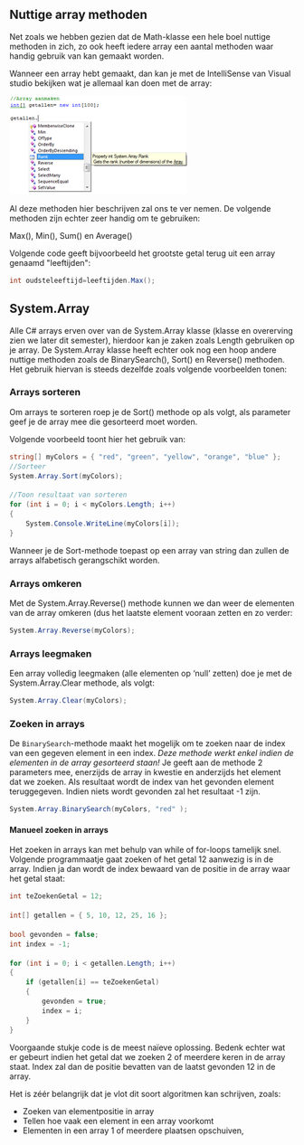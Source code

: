 ## Nuttige array methoden

Net zoals we hebben gezien dat de Math-klasse een hele boel nuttige methoden in zich, zo ook heeft iedere array een aantal methoden waar handig gebruik van kan gemaakt worden.

Wanneer een array hebt gemaakt, dan kan je met de IntelliSense van Visual studio bekijken wat je allemaal kan doen met de array:

![](/assets/5_arrays/arrays2.png)


Al deze methoden hier beschrijven zal ons te ver nemen. De volgende methoden zijn echter zeer handig om te gebruiken:

Max(), Min(), Sum() en Average()

Volgende code geeft bijvoorbeeld het grootste getal terug uit een array genaamd "leeftijden":
```csharp
int oudsteleeftijd=leeftijden.Max();
```

## System.Array
Alle C# arrays erven over van de System.Array klasse (klasse en overerving zien we later dit semester), hierdoor kan je zaken zoals Length gebruiken op je array. De System.Array klasse heeft echter ook nog een hoop andere nuttige methoden zoals de BinarySearch(), Sort() en Reverse() methoden. Het gebruik hiervan is steeds dezelfde zoals volgende voorbeelden tonen:

### Arrays sorteren
Om arrays te sorteren roep je de Sort() methode op als volgt, als parameter geef je de array mee die gesorteerd moet worden.

Volgende voorbeeld toont hier het gebruik van:

```csharp
string[] myColors = { "red", "green", "yellow", "orange", "blue" };
//Sorteer
System.Array.Sort(myColors);
 
//Toon resultaat van sorteren
for (int i = 0; i < myColors.Length; i++)
{
    System.Console.WriteLine(myColors[i]);
}
```
Wanneer je de Sort-methode toepast op een array van string dan zullen de arrays alfabetisch gerangschikt worden.

### Arrays omkeren
Met de System.Array.Reverse() methode kunnen we dan weer de elementen van de array omkeren (dus het laatste element vooraan zetten en zo verder:

```csharp
System.Array.Reverse(myColors);
```

### Arrays leegmaken
Een array volledig leegmaken (alle elementen op ‘null’ zetten) doe je met de System.Array.Clear methode, als volgt:

```csharp
System.Array.Clear(myColors);
```
### Zoeken in arrays
De ``BinarySearch``-methode maakt het mogelijk om te zoeken naar de index van een gegeven element in een index. *Deze methode werkt enkel indien de elementen in de array gesorteerd staan!* Je geeft aan de methode 2 parameters mee, enerzijds de array in kwestie en anderzijds het element dat we zoeken. Als resultaat wordt de index van het gevonden element teruggegeven. Indien niets wordt gevonden zal het resultaat -1 zijn.

```csharp
System.Array.BinarySearch(myColors, "red" );
```
#### Manueel zoeken in arrays
Het zoeken in arrays kan met behulp van while of for-loops tamelijk snel. Volgende programmaatje gaat zoeken of het getal 12 aanwezig is in de array. Indien ja dan wordt de index bewaard van de positie in de array waar het getal staat:

```csharp
int teZoekenGetal = 12;
 
int[] getallen = { 5, 10, 12, 25, 16 };
 
bool gevonden = false;
int index = -1;
 
for (int i = 0; i < getallen.Length; i++)
{
    if (getallen[i] == teZoekenGetal)
    {
        gevonden = true;
        index = i;
    }
}
```
Voorgaande stukje code is de meest naïeve oplossing. Bedenk echter wat er gebeurt indien het getal dat we zoeken 2 of meerdere keren in de array staat. Index zal dan de positie bevatten van de laatst gevonden 12 in de array.

Het is zéér belangrijk dat je vlot dit soort algoritmen kan schrijven, zoals:

* Zoeken van elementpositie in array
* Tellen hoe vaak een element in een array voorkomt
* Elementen in een array 1 of meerdere plaatsen opschuiven,
